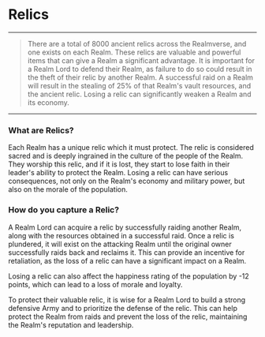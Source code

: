 # Relics

---

> There are a total of 8000 ancient relics across the Realmverse, and one exists on each Realm. These relics are valuable and powerful items that can give a Realm a significant advantage. It is important for a Realm Lord to defend their Realm, as failure to do so could result in the theft of their relic by another Realm. A successful raid on a Realm will result in the stealing of 25% of that Realm's vault resources, and the ancient relic. Losing a relic can significantly weaken a Realm and its economy. 

---

### What are Relics?

Each Realm has a unique relic which it must protect. The relic is considered sacred and is deeply ingrained in the culture of the people of the Realm. They worship this relic, and if it is lost, they start to lose faith in their leader's ability to protect the Realm. Losing a relic can have serious consequences, not only on the Realm's economy and military power, but also on the morale of the population. 

### How do you capture a Relic?

A Realm Lord can acquire a relic by successfully raiding another Realm, along with the resources obtained in a successful raid. Once a relic is plundered, it will exist on the attacking Realm until the original owner successfully raids back and reclaims it. This can provide an incentive for retaliation, as the loss of a relic can have a significant impact on a Realm.

Losing a relic can also affect the happiness rating of the population by -12 points, which can lead to a loss of morale and loyalty.

To protect their valuable relic, it is wise for a Realm Lord to build a strong defensive Army and to prioritize the defense of the relic. This can help protect the Realm from raids and prevent the loss of the relic, maintaining the Realm's reputation and leadership.
